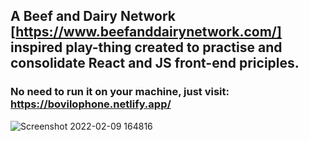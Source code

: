 ## A Beef and Dairy Network [https://www.beefanddairynetwork.com/] inspired play-thing created to practise and consolidate React and JS front-end priciples.

### No need to run it on your machine, just visit: https://bovilophone.netlify.app/

![Screenshot 2022-02-09 164816](https://user-images.githubusercontent.com/86377797/153249188-659dbad0-04ac-447c-a3ca-f86a64d765ae.png)
